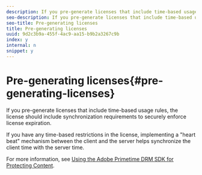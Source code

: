 ```yaml
---
description: If you pre-generate licenses that include time-based usage rules, the license should include synchronization requirements to securely enforce license expiration.
seo-description: If you pre-generate licenses that include time-based usage rules, the license should include synchronization requirements to securely enforce license expiration.
seo-title: Pre-generating licenses
title: Pre-generating licenses
uuid: 9d2c3b9a-455f-4ac9-aa15-b9b2a3267c9b
index: y
internal: n
snippet: y
---
```


# Pre-generating licenses{#pre-generating-licenses}

If you pre-generate licenses that include time-based usage rules, the license should include synchronization requirements to securely enforce license expiration.

If you have any time-based restrictions in the license, implementing a "heart beat" mechanism between the client and the server helps synchronize the client time with the server time.

For more information, see [Using the Adobe Primetime DRM SDK for Protecting Content](http://help.adobe.com/en_US/primetime/drm/5.3/protecting_content/index.html#DRM-concept-Using_the_Adobe_Primetime_DRM_SDK_for_Protecting_Content). 
